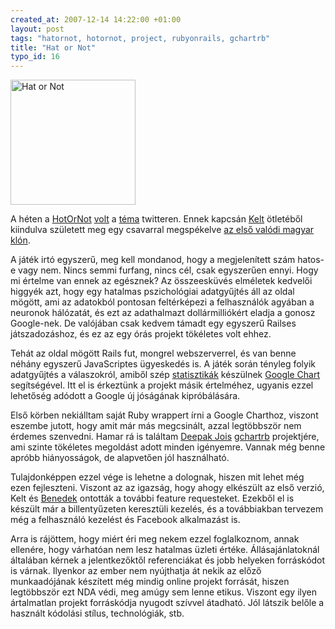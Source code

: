 ```yaml
--- 
created_at: 2007-12-14 14:22:00 +01:00
layout: post
tags: "hatornot, hotornot, project, rubyonrails, gchartrb"
title: "Hat or Not"
typo_id: 16
---
```

<img src="http://hatornot.lackac.hu/images/logo.png" alt="Hat or Not" class="sideimage" width="200px" />

A héten a [HotOrNot](http://hotornot.com) [volt](http://turulcsirip.hu/perma/491073692) a [téma](http://turulcsirip.hu/perma/491016162) twitteren. Ennek kapcsán [Kelt](http://worldshots.hu) ötletéből kiindulva született meg egy csavarral megspékelve [az első valódi magyar klón](http://hatornot.lackac.hu).

A játék irtó egyszerű, meg kell mondanod, hogy a megjelenített szám hatos-e vagy nem. Nincs semmi furfang, nincs cél, csak egyszerűen ennyi. Hogy mi értelme van ennek az egésznek? Az összeesküvés elméletek kedvelői higgyék azt, hogy egy hatalmas pszichológiai adatgyűjtés áll az oldal mögött, ami az adatokból pontosan feltérképezi a felhasználók agyában a neuronok hálózatát, és ezt az adathalmazt dollármilliókért eladja a gonosz Google-nek. De valójában csak kedvem támadt egy egyszerű Railses játszadozáshoz, és ez az egy órás projekt tökéletes volt ehhez.

Tehát az oldal mögött Rails fut, mongrel webszerverrel, és van benne néhány egyszerű JavaScriptes ügyeskedés is. A játék során tényleg folyik adatgyűjtés a válaszokról, amiből szép [statisztikák](http://hatornot.lackac.hu/stats) készülnek [Google Chart](http://code.google.com/apis/chart/) segítségével. Itt el is érkeztünk a projekt másik értelméhez, ugyanis ezzel lehetőség adódott a Google új jóságának kipróbálására.

Első körben nekiálltam saját Ruby wrappert írni a Google Charthoz, viszont eszembe jutott, hogy amit már más megcsinált, azzal legtöbbször nem érdemes szenvedni. Hamar rá is találtam [Deepak Jois](http://blog.deepak.jois.name/) [gchartrb](http://code.google.com/p/gchartrb/) projektjére, ami szinte tökéletes megoldást adott minden igényemre. Vannak még benne apróbb hiányosságok, de alapvetően jól használható.

Tulajdonképpen ezzel vége is lehetne a dolognak, hiszen mit lehet még ezen fejleszteni. Viszont az az igazság, hogy ahogy elkészült az első verzió, Kelt és [Benedek](http://tothbenedek.hu) ontották a további feature requesteket. Ezekből el is készült már a billentyűzeten keresztüli kezelés, és a  továbbiakban tervezem még a felhasználó kezelést és Facebook alkalmazást is.

Arra is rájöttem, hogy miért éri meg nekem ezzel foglalkoznom, annak ellenére, hogy várhatóan nem lesz hatalmas üzleti értéke. Állásajánlatoknál általában kérnek a jelentkezőktől referenciákat és jobb helyeken forráskódot is várnak. Ilyenkor az ember nem nyújthatja át nekik az előző munkaadójának készített még mindig online projekt forrását, hiszen legtöbbször ezt NDA védi, meg amúgy sem lenne etikus. Viszont egy ilyen ártalmatlan projekt forráskódja nyugodt szívvel átadható. Jól látszik belőle a használt kódolási stílus, technológiák, stb.
